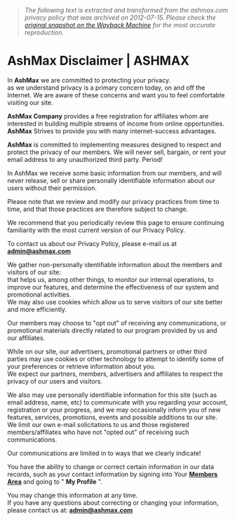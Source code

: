 > *The following text is extracted and transformed from the ashmax.com privacy policy that was archived on 2012-07-15. Please check the [original snapshot on the Wayback Machine](https://web.archive.org/web/20120715234938id_/http%3A//ashmax.com/privacy.php) for the most accurate reproduction.*

# AshMax Disclaimer | ASHMAX

In **AshMax** we are committed to protecting your privacy.   
as we understand privacy is a primary concern today, on and off the Internet. We are aware of these concerns and want you to feel comfortable visiting our site.

**AshMax Company** provides a free registration for affiliates whom are interested in building multiple streams of income from online opportunities.  
**AshMax** Strives to provide you with many internet-success advantages. 

**AshMax** is committed to implementing measures designed to respect and protect the privacy of our members. We will never sell, bargain, or rent your email address to any unauthorized third party. Period!

In AshMax we receive some basic information from our members, and will never release, sell or share personally identifiable information about our users without their permission.

Please note that we review and modify our privacy practices from time to time, and that those practices are therefore subject to change.

We recommend that you periodically review this page to ensure continuing familiarity with the most current version of our Privacy Policy. 

To contact us about our Privacy Policy, please e-mail us at [**admin@ashmax.com**](mailto:admin@ashmax.com)

We gather non-personally identifiable information about the members and visitors of our site:  
that helps us, among other things, to monitor our internal operations, to improve our features, and determine the effectiveness of our system and promotional activities.  
We may also use cookies which allow us to serve visitors of our site better and more efficiently.

Our members may choose to "opt out" of receiving any communications, or promotional materials directly related to our program provided by us and our affiliates.

While on our site, our advertisers, promotional partners or other third parties may use cookies or other technology to attempt to identify some of your preferences or retrieve information about you.  
We expect our partners, members, advertisers and affiliates to respect the privacy of our users and visitors.

We also may use personally identifiable information for this site (such as email address, name, etc) to communicate with you regarding your account, registration or your progress, and we may occasionally inform you of new features, services, promotions, events and possible additions to our site.  
We limit our own e-mail solicitations to us and those registered members/affiliates who have not "opted out" of receiving such communications.

Our communications are limited in to ways that we clearly indicate!

You have the ability to change or correct certain information in our data records, such as your contact information by signing into Your [**Members Area**](http://ashmax.com/members) and going to " **My Profile** ". 

You may change this information at any time.   
If you have any questions about correcting or changing your information, please contact us at: [**admin@ashmax.com**](mailto:admin@ashmax.com)  

